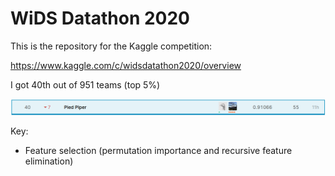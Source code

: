 # WiDS Datathon 2020

This is the repository for the Kaggle competition: 

https://www.kaggle.com/c/widsdatathon2020/overview

I got 40th out of 951 teams (top 5%)

![](imgs/result.png)

Key:

- Feature selection (permutation importance and recursive feature elimination)